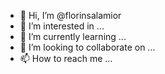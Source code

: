 - 👋 Hi, I’m @florinsalamior
- 👀 I’m interested in ...
- 🌱 I’m currently learning ...
- 💞️ I’m looking to collaborate on ...
- 📫 How to reach me ...

<!---
florinsalamior/florinsalamior is a ✨ special ✨ repository because its `README.md` (this file) appears on your GitHub profile.
You can click the Preview link to take a look at your changes.
--->
